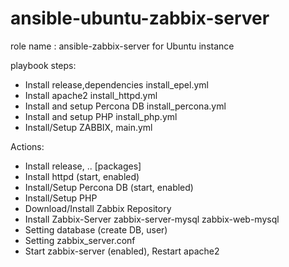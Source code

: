 # ansible-ubuntu-zabbix-server

role name : ansible-zabbix-server for Ubuntu instance 

playbook steps:
* Install release,dependencies
install_epel.yml
* Install apache2
install_httpd.yml
* Install and setup Percona DB
install_percona.yml
* Install and setup PHP
install_php.yml
* Install/Setup ZABBIX,
main.yml

Actions:
* Install release, .. [packages]
* Install httpd (start, enabled)
* Install/Setup Percona DB (start, enabled)
* Install/Setup PHP
* Download/Install Zabbix Repository
* Install Zabbix-Server
        zabbix-server-mysql
        zabbix-web-mysql
* Setting database (create DB, user)
* Setting zabbix_server.conf
* Start zabbix-server (enabled), Restart apache2

